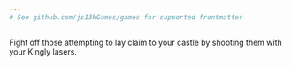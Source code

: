 ```yaml
---
# See github.com/js13kGames/games for supported frontmatter
---
```

Fight off those attempting to lay claim to your castle by shooting them with your Kingly lasers.

